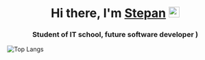 
<h1 align="center" face="Arial">Hi there, I'm <a href="https://github.com/StepWolf45?tab=repositories" target="_blank">Stepan</a> 
<img src="https://cdn.iconscout.com/icon/premium/png-256-thumb/gifs-3953173-3270776.png" vertical-align = middle height="25"/></h1>

<h3 align="center">Student of IT school,  future software developer )</h3>

![Top Langs](https://github-readme-stats.vercel.app/api/top-langs/?username=StepWolf45&layout=compact)
